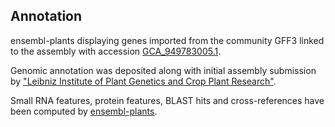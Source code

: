 **Annotation**
----------

ensembl-plants displaying genes imported from the community GFF3 linked to the assembly with accession [GCA\_949783005.1](http://www.ebi.ac.uk/ena/data/view/GCA_949783005.1).

Genomic annotation was deposited along with initial assembly submission by ["Leibniz Institute of Plant Genetics and Crop Plant Research"](https://www.ipk-gatersleben.de/en/).

Small RNA features, protein features, BLAST hits and cross-references have been
computed by [ensembl-plants](https://plants.ensembl.org/info/genome/annotation/index.html).
